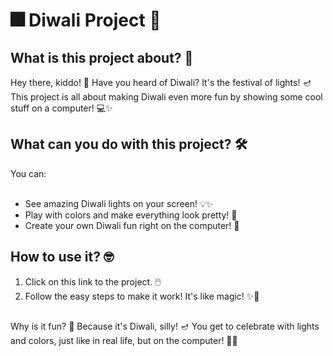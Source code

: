 <h1> 🎆 Diwali Project 🎇 </h1>

<h2> What is this project about? 🤔 </h2>
Hey there, kiddo! 🎉 Have you heard of Diwali? It's the festival of lights! 🪔 This project is all about making Diwali even more fun by showing some cool stuff on a computer! 💻✨


<h2>What can you do with this project? 🛠️</h2>
You can:
<br>
<br>

<ul>
<li>See amazing Diwali lights on your screen! 💡✨</li>
<li>Play with colors and make everything look pretty! 🌈</li>
<li>Create your own Diwali fun right on the computer! 🎨</li>
</ul>
<h2>How to use it? 🤓</h2>
<ol>
<li>Click on this link to the project. 🖱️</li>
<li>Follow the easy steps to make it work! It's like magic! ✨🎩</li>
</ol>
<h2></h2>Why is it fun? 🎉</h2>
Because it's Diwali, silly! 🪔 You get to celebrate with lights and colors, just like in real life, but on the computer! 🌟🎆

